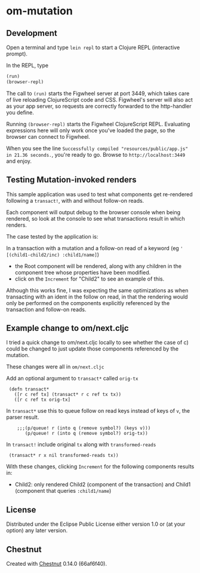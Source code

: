 # om-mutation


## Development

Open a terminal and type `lein repl` to start a Clojure REPL
(interactive prompt).

In the REPL, type

```clojure
(run)
(browser-repl)
```

The call to `(run)` starts the Figwheel server at port 3449, which takes care of
live reloading ClojureScript code and CSS. Figwheel's server will also act as
your app server, so requests are correctly forwarded to the http-handler you
define.

Running `(browser-repl)` starts the Figwheel ClojureScript REPL. Evaluating
expressions here will only work once you've loaded the page, so the browser can
connect to Figwheel.

When you see the line `Successfully compiled "resources/public/app.js" in 21.36
seconds.`, you're ready to go. Browse to `http://localhost:3449` and enjoy.


## Testing Mutation-invoked renders

This sample application was used to test what components get re-rendered following a `transact!`, with and without follow-on reads.

Each component will output debug to the browser console when being rendered, so look at the console to see what transactions result in which renders.

The case tested by the application is:


In a transaction with a mutation and a follow-on read of a keyword (eg `' [(child1-child2/inc) :child1/name]`)
  * the Root component will be rendered, along with any children in the component tree whose properties have been modified.
  * click on the `Increment` for "Child2" to see an example of this.

Although this works fine, I was expecting the same optimizations as when transacting with an ident in the follow on read,  in that the rendering would only be performed on the components explicitly referenced by the transaction and follow-on reads.

## Example change to om/next.cljc

I tried a quick change to om/next.cljc locally to see whether the case of c) could be changed to just update those components referenced by the mutation.

These changes were all in `om/next.cljc`


Add an optional argument to `transact*` called `orig-tx`

```
 (defn transact*
   ([r c ref tx] (transact* r c ref tx tx))
   ([r c ref tx orig-tx]
```


In `transact*` use this to queue follow on read keys instead of keys of `v`, the parser result.

``` abap
    ;;;(p/queue! r (into q (remove symbol?) (keys v)))
       (p/queue! r (into q (remove symbol?) orig-tx))
```


In `transact!` include original `tx` along with `transformed-reads`

```
 (transact* r x nil transformed-reads tx))

```





With these changes, clicking `Increment` for the following components results in:

* Child2: only rendered Child2 (component of the transaction) and Child1 (component that queries `:child1/name`)

## License

Distributed under the Eclipse Public License either version 1.0 or (at
your option) any later version.

## Chestnut

Created with [Chestnut](http://plexus.github.io/chestnut/) 0.14.0 (66af6f40).
